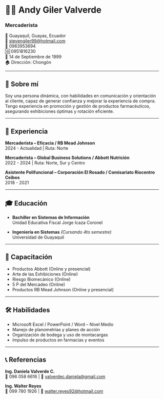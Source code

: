 # 👨‍💼 Andy Giler Valverde
### Mercaderista

📍 Guayaquil, Guayas, Ecuador  
📧 [stevengiler99@hotmail.com](mailto:stevengiler99@hotmail.com)  
📱 0963953694  
🆔 0951816230  
🎂 14 de Septiembre de 1999  
🏠 Dirección: Chongón  

---

## 🎯 Sobre mí

Soy una persona dinámica, con habilidades en comunicación y orientación al cliente, capaz de generar confianza y mejorar la experiencia de compra. Tengo experiencia en promoción y gestión de productos farmacéuticos, asegurando exhibiciones óptimas y rotación eficiente.

---

## 💼 Experiencia

**Mercaderista – Eficacia / RB Mead Johnson**  
2024 - Actualidad | Ruta: Norte

**Mercaderista – Global Business Solutions / Abbott Nutrición**  
2022 - 2024 | Ruta: Norte, Sur y Centro

**Asistente Polifuncional – Corporación El Rosado / Comisariato Riocentro Ceibos**  
2018 - 2021

---

## 🎓 Educación

- **Bachiller en Sistemas de Información**  
  Unidad Educativa Fiscal Jorge Icaza Coronel

- **Ingeniería en Sistemas** *(Cursando 4to semestre)*  
  Universidad de Guayaquil

---

## 🧠 Capacitación

- Productos Abbott (Online y presencial)  
- Arte de las Exhibiciones (Online)  
- Riesgo Biomecánico (Online)  
- 5 P del Mercadeo (Online)  
- Productos RB Mead Johnson (Online y presencial)

---

## 🛠️ Habilidades

- Microsoft Excel / PowerPoint / Word – Nivel Medio  
- Manejo de planometrías y planes de acción  
- Organización de bodega y uso de montacargas  
- Impulso de productos en farmacias y eventos

---

## 📞 Referencias

**Ing. Daniela Valverde C.**  
📱 096 058 6616 | 📧 valverdec.daniela@gmail.com

**Ing. Walter Reyes**  
📱 099 780 1926 | 📧 walter.reyes92@hotmail.com
